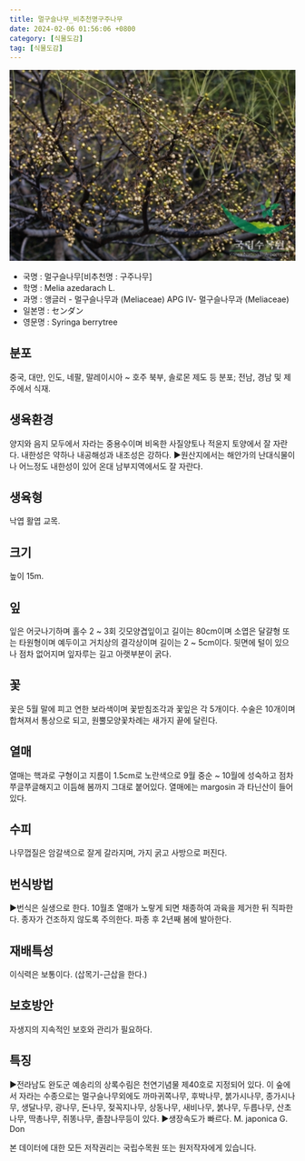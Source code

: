 ```yaml
---
title: 멀구슬나무_비추천명구주나무
date: 2024-02-06 01:56:06 +0800
category: [식물도감]
tag: [식물도감]
---
```




![멀구슬나무[비추천명 : 구주나무]](/assets/img/fileUpload/plants/basic/Meliaceae/Melia/17335/1_th2.JPG)
- 국명 : 멀구슬나무[비추천명 : 구주나무]
- 학명 : Melia azedarach L.
- 과명 : 앵글러 - 멀구슬나무과 (Meliaceae) APG Ⅳ- 멀구슬나무과 (Meliaceae)
- 일본명 : センダン
- 영문명 : Syringa berrytree


## 분포
중국, 대만, 인도, 네팔, 말레이시아 ~ 호주 북부, 솔로몬 제도 등 분포; 전남, 경남 및 제주에서 식재.
## 생육환경
양지와 음지 모두에서 자라는 중용수이며 비옥한 사질양토나 적윤지 토양에서 잘 자란다. 내한성은 약하나 내공해성과 내조성은 강하다.
▶원산지에서는 해안가의 난대식물이나 어느정도 내한성이 있어 온대 남부지역에서도 잘 자란다.
## 생육형
낙엽 활엽 교목.
## 크기
높이 15m.
## 잎
잎은 어긋나기하며 홀수 2 ~ 3회 깃모양겹잎이고 길이는 80cm이며 소엽은 달걀형 또는 타원형이며 예두이고 거치상의 결각상이며 길이는 2 ~ 5cm이다.  뒷면에 털이 있으나 점차 없어지며 잎자루는 길고 아랫부분이 굵다.
## 꽃
꽃은 5월 말에 피고 연한 보라색이며 꽃받침조각과 꽃잎은 각 5개이다.  수술은 10개이며 합쳐져서 통상으로 되고, 원뿔모양꽃차례는 새가지 끝에 달린다.
## 열매
열매는 핵과로 구형이고 지름이 1.5cm로 노란색으로 9월 중순 ~ 10월에 성숙하고 점차 쭈글쭈글해지고 이듬해 봄까지 그대로 붙어있다. 열매에는 margosin 과 타닌산이 들어 있다.
## 수피
나무껍질은 암갈색으로 잘게 갈라지며, 가지 굵고 사방으로 퍼진다.
## 번식방법
▶번식은 실생으로 한다. 10월초 열매가 노랗게 되면 채종하여 과육을 제거한 뒤 직파한다. 종자가 건조하지 않도록 주의한다. 파종 후 2년째 봄에 발아한다.
## 재배특성
이식력은 보통이다. (삽목기-근삽을 한다.)
## 보호방안
자생지의 지속적인 보호와 관리가 필요하다.
## 특징
▶전라남도 완도군 예송리의 상록수림은 천연기념물 제40호로 지정되어 있다.  이 숲에서 자라는 수종으로는 멀구슬나무외에도 까마귀쪽나무, 후박나무, 붉가시나무, 종가시나무, 생달나무, 광나무, 돈나무, 젖꼭지나무, 상동나무, 새비나무, 붉나무, 두릅나무, 산초나무, 딱총나무, 쥐똥나무, 졸참나무등이 있다.
▶생장속도가 빠르다.
M. japonica G. Don






본 데이터에 대한 모든 저작권리는 국립수목원 또는 원저작자에게 있습니다.
